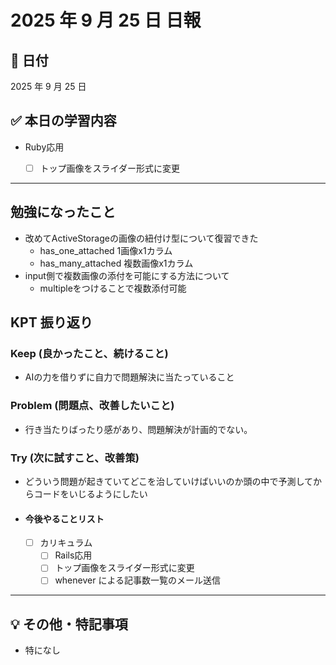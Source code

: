 # 2025 年 9 月 25 日 日報

## 📅 日付

2025 年 9 月 25 日

## ✅ 本日の学習内容
- Ruby応用
  - [ ] トップ画像をスライダー形式に変更


---

## 勉強になったこと
- 改めてActiveStorageの画像の紐付け型について復習できた
  - has_one_attached 1画像x1カラム
  - has_many_attached 複数画像x1カラム
- input側で複数画像の添付を可能にする方法について
  - multipleをつけることで複数添付可能

## KPT 振り返り

### Keep (良かったこと、続けること)

- AIの力を借りずに自力で問題解決に当たっていること

### Problem (問題点、改善したいこと)

- 行き当たりばったり感があり、問題解決が計画的でない。


### Try (次に試すこと、改善策)

- どういう問題が起きていてどこを治していけばいいのか頭の中で予測してからコードをいじるようにしたい

- #### 今後やることリスト
  - [ ] カリキュラム
    - [ ] Rails応用
     - [ ] トップ画像をスライダー形式に変更
     - [ ] whenever による記事数一覧のメール送信
---

## 💡 その他・特記事項

- 特になし
